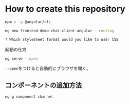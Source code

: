 # How to create this repository

```sh
npm i -g @angular/cli
```

```sh
ng new frontend-demo-chat-client-angular --routing

? Which stylesheet format would you like to use? CSS
```

起動の仕方

```sh
ng serve --open
```

`--open`をつけると自動的にブラウザを開く。

## コンポーネントの追加方法

```sh
ng g component channel
```
